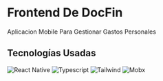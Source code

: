# Frontend De DocFin
Aplicacion Mobile Para Gestionar Gastos Personales

## Tecnologías Usadas 
![React Native](https://img.shields.io/badge/React_Native-61DAFB?style=for-the-badge&logo=react&logoColor=white) ![Typescript](https://img.shields.io/badge/Typescript-3178C6?style=for-the-badge&logo=typescript&logoColor=white) ![Tailwind](https://img.shields.io/badge/Tailwind-38B2AC?style=for-the-badge&logo=tailwind-css&logoColor=white) ![Mobx](https://img.shields.io/badge/Mobx-FF9955?style=for-the-badge&logo=mobx&logoColor=white) 

